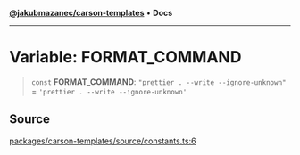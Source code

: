 [**@jakubmazanec/carson-templates**](../README.md) • **Docs**

---

# Variable: FORMAT_COMMAND

> `const` **FORMAT_COMMAND**: `"prettier . --write --ignore-unknown"` =
> `'prettier . --write --ignore-unknown'`

## Source

[packages/carson-templates/source/constants.ts:6](https://github.com/jakubmazanec/js-tools/blob/45932621a19c677851f8bf60e4a28d217617972b/packages/carson-templates/source/constants.ts#L6)
